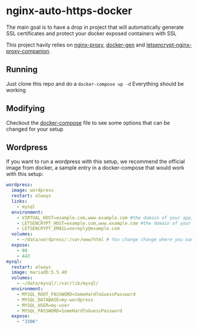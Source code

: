 # nginx-auto-https-docker
The main goal is to have a drop in project that will automatically generate SSL certificates and protect your docker exposed containers with SSL

This project havily relies on [nginx-proxy](https://github.com/jwilder/nginx-proxy), [docker-gen](https://github.com/jwilder/docker-gen) and [letsencrypt-nginx-proxy-companion](https://github.com/JrCs/docker-letsencrypt-nginx-proxy-companion).

## Running

Just clone this repo and do a `docker-compose up -d` Everything should be working

## Modifying
Checkout the [docker-compose](./docker-compose.yml) file to see some options that can be changed for your setup

## Wordpress

If you want to run a wordpress with this setup, we recommend the official image from docker, a sample entry in a docker-compose that would work with this setup:

```yml
wordpress:
  image: wordpress
  restart: always
  links:
    - mysql
  environment:
    - VIRTUAL_HOST=example.com,www.example.com #the domain of your app, any valid comma separated domains are accepted
    - LETSENCRYPT_HOST=example.com,www.example.com #the domain of your app, any valid comma separated domains are accepted
    - LETSENCRYPT_EMAIL=noreply@example.com
  volumes:
    - ~/data/wordpress/:/var/www/html # You change change where you want to store your wordpress data
  expose:
    - 80
    - 443
mysql:
  restart: always
  image: mariadb:5.5.40
  volumes:
    - ~/data/mysql/:/var/lib/mysql/
  environment:
    - MYSQL_ROOT_PASSWORD=SomeHardToGuessPassword
    - MYSQL_DATABASE=my-wordpress
    - MYSQL_USER=my-user
    - MYSQL_PASSWORD=SomeHardToGuessPassword
  expose:
    - "3306"
```
